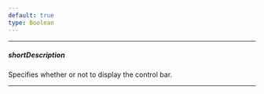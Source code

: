 ```yaml
---
default: true
type: Boolean
---
```

---
##### shortDescription
Specifies whether or not to display the control bar.

---
